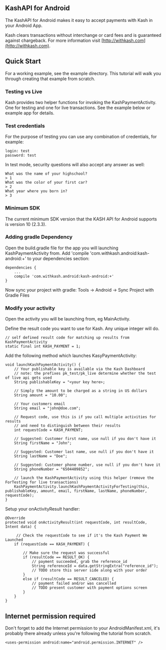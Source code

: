 ## KashAPI for Android

The KashAPI for Android makes it easy to accept payments with Kash in your Android App.

Kash clears transactions without interchange or card fees and is guaranteed against chargeback. For more information visit [http://withkash.com](http://withkash.com).

## Quick Start

For a working example, see the example directory. This tutorial will walk you through creating that example from scratch.

### Testing vs Live

Kash provides two helper functions for invoking the KashPaymentActivity. One for testing and one for live transactions. See the example below or example app for details.

### Test credentials

For the purpose of testing you can use any combination of credentials, for example:

```
login: test
password: test
```

In test mode, security questions will also accept any answer as well:

```
What was the name of your highschool?
> 1
What was the color of your first car?
> 2
What year where you born in?
> 3

```

### Minimum SDK

The current minimum SDK version that the KASH API for Android supports is version 10 (2.3.3).

### Adding gradle Dependency

Open the build.gradle file for the app you will launching KashPaymentActivity from. Add 'compile 'com.withkash.android:kash-android:+' to your
dependencies section:

```
dependencies {
    ...
    compile 'com.withkash.android:kash-android:+'
}
```

Now sync your project with gradle: Tools -> Android -> Sync Project with Gradle Files

### Modify your activity

Open the activity you will be launching from, eg MainActivity.

Define the result code you want to use for Kash. Any unique integer will do.

```
// self defined result code for matching up results from KashPaymentActivity
static final int KASH_PAYMENT = 1;
```

Add the following method which launches KasyPaymentActivity:

```
void launchKashPaymentActivity() {
    // Your publishable key is available via the Kash Dashboard
    // note: the prefixes pk_test/pk_live determine whether the test of live api gets used
    String publishableKey = "<your key here>;

    // Simply the amount to be charged as a string in US dollars
    String amount = "10.00";

    // Your customers email
    String email = "john@doe.com";

    // Request code, use this is if you call multiple activities for results
    // and need to distinguish between their results
    int requestCode = KASH_PAYMENT;

    // Suggested: Customer first name, use null if you don't have it
    String firstName = "John";

    // Suggested: Customer last name, use null if you don't have it
    String lastName = "Doe";

    // Suggested: Customer phone number, use null if you don't have it
    String phoneNumber = "6504409852";

    // launch the KashPaymentActivity using this helper (remove the ForTesting for live transactions)
    KashPaymentActivity.launchKashPaymentActivityForTesting(this, publishableKey, amount, email, firstName, lastName, phoneNumber, requestCode);
}

```

Setup your onActivityResult handler:

```
@Override
protected void onActivityResult(int requestCode, int resultCode, Intent data) {

     // Check the requestCode to see if it's the Kash Payment We Launched
    if (requestCode == KASH_PAYMENT) {

        // Make sure the request was successful
        if (resultCode == RESULT_OK) {
            // payment succeeded, grab the reference_id
            String referenceId = data.getStringExtra("reference_id");
            // TODO store this server side along with your order
        }
        else if (resultCode == RESULT_CANCELED) {
            // payment failed and/or was cancelled
            // TODO present customer with payment options screen
        }
    }
}
```

## Internet permission required
Don't forget to add the Internet permission to your AndroidManifest.xml, it's probably there already unless you're following the tutorial from scratch.
```
<uses-permission android:name="android.permission.INTERNET" />
```
